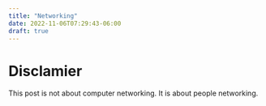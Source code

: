 ```yaml
---
title: "Networking"
date: 2022-11-06T07:29:43-06:00
draft: true
---
```


# Disclamier

This post is not about computer networking. It is about people networking.




##
